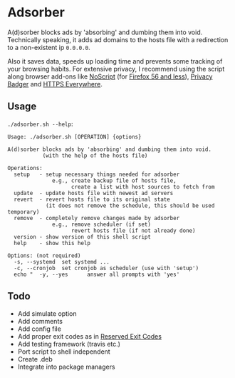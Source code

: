 # Adsorber
A(d)sorber blocks ads by 'absorbing' and dumbing them into void.
Technically speaking, it adds ad domains to the hosts file with a redirection to a non-existent ip `0.0.0.0`.

Also it saves data, speeds up loading time and prevents some tracking of your browsing habits. For extensive privacy, I recommend using the script along browser add-ons like  [NoScript](https://addons.mozilla.org/en-US/firefox/addon/noscript/) (for [Firefox 56 and less](https://noscript.net/getit)), [Privacy Badger](https://addons.mozilla.org/en-US/firefox/addon/privacy-badger17/) and [HTTPS Everywhere](https://addons.mozilla.org/en-US/firefox/addon/https-everywhere/).

## Usage

`./adsorber.sh --help`:
```
Usage: ./adsorber.sh [OPERATION] {options}

A(d)sorber blocks ads by 'absorbing' and dumbing them into void.
           (with the help of the hosts file)

Operations:
  setup   - setup necessary things needed for adsorber
              e.g., create backup file of hosts file,
                    create a list with host sources to fetch from
  update  - update hosts file with newest ad servers
  revert  - revert hosts file to its original state
            (it does not remove the schedule, this should be used temporary)
  remove  - completely remove changes made by adsorber
              e.g., remove scheduler (if set)
                    revert hosts file (if not already done)
  version - show version of this shell script
  help    - show this help

Options: (not required)
  -s, --systemd  set systemd ...
  -c, --cronjob  set cronjob as scheduler (use with 'setup')
  echo "  -y, --yes      answer all prompts with 'yes'
```

## Todo

* Add simulate option
* Add comments
* Add config file
* Add proper exit codes as in [Reserved Exit Codes](http://tldp.org/LDP/abs/html/exitcodes.html#EXITCODESREF)
* Add testing framework (travis etc.)
* Port script to shell independent
* Create .deb
* Integrate into package managers
